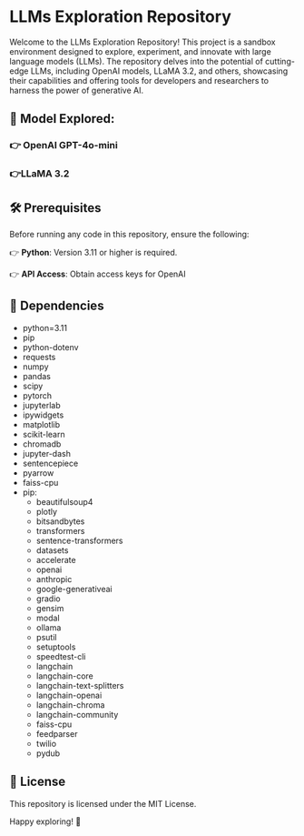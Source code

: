# LLMs Exploration Repository

Welcome to the LLMs Exploration Repository! This project is a sandbox environment designed to explore, experiment, and innovate with large language models (LLMs). The repository delves into the potential of cutting-edge LLMs, including OpenAI models, LLaMA 3.2, and others, showcasing their capabilities and offering tools for developers and researchers to harness the power of generative AI.

## 🚀 Model Explored:
### 👉 OpenAI GPT-4o-mini
### 👉LLaMA 3.2

## 🛠️ Prerequisites

Before running any code in this repository, ensure the following:

👉 **Python**: Version 3.11 or higher is required.

👉 **API Access**: Obtain access keys for OpenAI

## 🧩 Dependencies
  - python=3.11
  - pip
  - python-dotenv
  - requests
  - numpy
  - pandas
  - scipy
  - pytorch
  - jupyterlab
  - ipywidgets
  - matplotlib
  - scikit-learn
  - chromadb
  - jupyter-dash
  - sentencepiece
  - pyarrow
  - faiss-cpu
  - pip:
    - beautifulsoup4
    - plotly
    - bitsandbytes
    - transformers
    - sentence-transformers
    - datasets
    - accelerate
    - openai
    - anthropic
    - google-generativeai
    - gradio
    - gensim
    - modal
    - ollama
    - psutil
    - setuptools
    - speedtest-cli
    - langchain
    - langchain-core
    - langchain-text-splitters
    - langchain-openai
    - langchain-chroma
    - langchain-community
    - faiss-cpu
    - feedparser
    - twilio
    - pydub

## 📜 License

This repository is licensed under the MIT License.

Happy exploring! 🚀